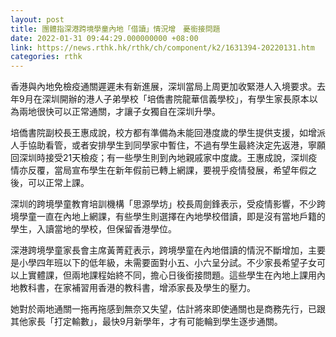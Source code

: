 ```yaml
---
layout: post
title: 團體指深港跨境學童內地「借讀」情況增　憂銜接問題
date: 2022-01-31 09:44:29.000000000 +08:00
link: https://news.rthk.hk/rthk/ch/component/k2/1631394-20220131.htm
categories: rthk
---
```


香港與內地免檢疫通關遲遲未有新進展，深圳當局上周更加收緊港人入境要求。去年9月在深圳開辦的港人子弟學校「培僑書院龍華信義學校」，有學生家長原本以為兩地很快可以正常通關，才讓子女獨自在深圳升學。

培僑書院副校長王惠成說，校方都有準備為未能回港度歲的學生提供支援，如增派人手協助看管，或者安排學生到同學家中暫住，不過有學生最終決定先返港，寧願回深圳時接受21天檢疫；有一些學生則到內地親戚家中度歲。王惠成說，深圳疫情亦反覆，當局宣布學生在新年假前已轉上網課，要視乎疫情發展，希望年假之後，可以正常上課。

深圳的跨境學童教育培訓機構「思源學坊」校長周劍鋒表示，受疫情影響，不少跨境學童一直在內地上網課，有些學生則選擇在內地學校借讀，即是沒有當地戶籍的學生，入讀當地的學校，但保留香港學位。

深港跨境學童家長會主席黃菁葒表示，跨境學童在內地借讀的情況不斷增加，主要是小學四年班以下的低年級，未需要面對小五、小六呈分試。不少家長希望子女可以上實體課，但兩地課程始終不同，擔心日後銜接問題。這些學生在內地上課用內地教科書，在家補習用香港的教科書，增添家長及學生的壓力。

她對於兩地通關一拖再拖感到無奈又失望，估計將來即使通關也是商務先行，已跟其他家長「打定輸數」，最快9月新學年，才有可能輪到學生逐步通關。
